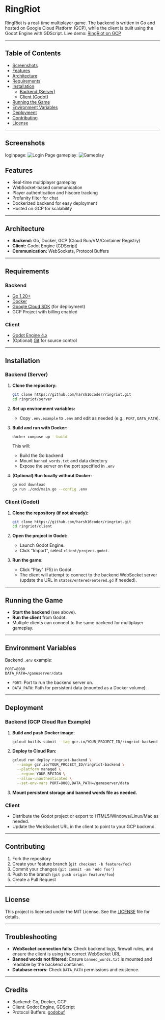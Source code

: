 # RingRiot

RingRiot is a real-time multiplayer game. The backend is written in Go and hosted on Google Cloud Platform (GCP), while the client is built using the Godot Engine with GDScript.
Live demo: [RingRiot on GCP](https://harshgharat.itch.io/ring-riot)

---

## Table of Contents

- [Screenshots](#screenshots)
- [Features](#features)
- [Architecture](#architecture)
- [Requirements](#requirements)
- [Installation](#installation)
  - [Backend (Server)](#backend-server)
  - [Client (Godot)](#client-godot)
- [Running the Game](#running-the-game)
- [Environment Variables](#environment-variables)
- [Deployment](#deployment)
- [Contributing](#contributing)
- [License](#license)

---

## Screenshots
loginpage: ![Login Page](https://raw.githubusercontent.com/harsh16coder/ringriot/main/screenshots/login.png)
gameplay: ![Gameplay](https://raw.githubusercontent.com/harsh16coder/ringriot/main/screenshots/gameplay.png)

## Features

- Real-time multiplayer gameplay
- WebSocket-based communication
- Player authentication and hiscore tracking
- Profanity filter for chat
- Dockerized backend for easy deployment
- Hosted on GCP for scalability

---

## Architecture

- **Backend:** Go, Docker, GCP (Cloud Run/VM/Container Registry)
- **Client:** Godot Engine (GDScript)
- **Communication:** WebSockets, Protocol Buffers

---

## Requirements

### Backend

- [Go 1.20+](https://golang.org/dl/)
- [Docker](https://www.docker.com/get-started)
- [Google Cloud SDK](https://cloud.google.com/sdk) (for deployment)
- GCP Project with billing enabled

### Client

- [Godot Engine 4.x](https://godotengine.org/download)
- (Optional) [Git](https://git-scm.com/) for source control

---

## Installation

### Backend (Server)

1. **Clone the repository:**
    ```sh
    git clone https://github.com/harsh16coder/ringriot.git
    cd ringriot/server
    ```

2. **Set up environment variables:**
    - Copy `.env.example` to `.env` and edit as needed (e.g., `PORT`, `DATA_PATH`).

3. **Build and run with Docker:**
    ```sh
    docker compose up --build
    ```
    This will:
    - Build the Go backend
    - Mount `banned_words.txt` and data directory
    - Expose the server on the port specified in `.env`

4. **(Optional) Run locally without Docker:**
    ```sh
    go mod download
    go run ./cmd/main.go --config .env
    ```

### Client (Godot)

1. **Clone the repository (if not already):**
    ```sh
    git clone https://github.com/harsh16coder/ringriot.git
    cd ringriot/client
    ```

2. **Open the project in Godot:**
    - Launch Godot Engine.
    - Click "Import", select `client/project.godot`.

3. **Run the game:**
    - Click "Play" (F5) in Godot.
    - The client will attempt to connect to the backend WebSocket server (update the URL in `states/entered/entered.gd` if needed).

---

## Running the Game

- **Start the backend** (see above).
- **Run the client** from Godot.
- Multiple clients can connect to the same backend for multiplayer gameplay.

---

## Environment Variables

Backend `.env` example:
```
PORT=8080
DATA_PATH=/gameserver/data
```

- `PORT`: Port to run the backend server on.
- `DATA_PATH`: Path for persistent data (mounted as a Docker volume).

---

## Deployment

### Backend (GCP Cloud Run Example)

1. **Build and push Docker image:**
    ```sh
    gcloud builds submit --tag gcr.io/YOUR_PROJECT_ID/ringriot-backend
    ```

2. **Deploy to Cloud Run:**
    ```sh
    gcloud run deploy ringriot-backend \
      --image gcr.io/YOUR_PROJECT_ID/ringriot-backend \
      --platform managed \
      --region YOUR_REGION \
      --allow-unauthenticated \
      --set-env-vars PORT=8080,DATA_PATH=/gameserver/data
    ```

3. **Mount persistent storage and banned words file as needed.**

### Client

- Distribute the Godot project or export to HTML5/Windows/Linux/Mac as needed.
- Update the WebSocket URL in the client to point to your GCP backend.

---

## Contributing

1. Fork the repository
2. Create your feature branch (`git checkout -b feature/foo`)
3. Commit your changes (`git commit -am 'Add foo'`)
4. Push to the branch (`git push origin feature/foo`)
5. Create a Pull Request

---

## License

This project is licensed under the MIT License. See the [LICENSE](../LICENSE) file for details.

---

## Troubleshooting

- **WebSocket connection fails:** Check backend logs, firewall rules, and ensure the client is using the correct WebSocket URL.
- **Banned words not filtered:** Ensure `banned_words.txt` is mounted and readable by the backend container.
- **Database errors:** Check `DATA_PATH` permissions and existence.

---

## Credits

- Backend: Go, Docker, GCP
- Client: Godot Engine, GDScript
- Protocol Buffers: [godobuf](https://github.com/kittenseater/godobuf)